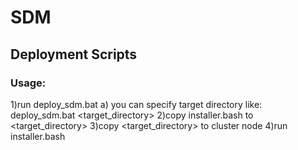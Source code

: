 # SDM
## Deployment Scripts

### Usage:
1)run deploy_sdm.bat
a) you can specify target directory like: deploy_sdm.bat <target_directory>
2)copy installer.bash to <target_directory>
3)copy <target_directory> to cluster node
4)run installer.bash
